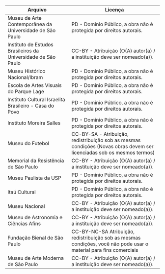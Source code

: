 |Arquivo                                                      |Licença                                                                                                               |
|-------------------------------------------------------------|----------------------------------------------------------------------------------------------------------------------|
|Museu de Arte Contemporânea da Universidade de São Paulo     |PD - Domínio Público, a obra não é protegida por direitos autorais.                                                   |
|Instituto de Estudos Brasileiros da Universidade de São Paulo|CC-BY - Atribuição (O(A) autor(a) / a instituição deve ser nomeado(a)).|
|Museu Histórico Nacional/Ibram                               |PD - Domínio Público, a obra não é protegida por direitos autorais.                                                   |
|Escola de Artes Visuais do Parque Lage                       |PD - Domínio Público, a obra não é protegida por direitos autorais.                                                   |
|Instituto Cultural Israelita Brasileiro - Casa do Povo       |PD - Domínio Público, a obra não é protegida por direitos autorais.                                                   |
|Instituto Moreira Salles                                     |PD - Domínio Público, a obra não é protegida por direitos autorais.                                                   |
|Museu do Futebol                                             |CC-BY-SA - Atribuição, redistribuição sob as mesmas condições (Novas obras devem ser licenciadas sob os mesmos termos)|
|Memorial da Resistência de São Paulo                         |CC-BY - Atribuição (O(A) autor(a) / a instituição deve ser nomeado(a)).|
|Museu Paulista da USP                                        |PD - Domínio Público, a obra não é protegida por direitos autorais.|
|Itaú Cultural                                                |PD - Domínio Público, a obra não é protegida por direitos autorais.                                                   |
|Museu Nacional                                               |CC-BY - Atribuição (O(A) autor(a) / a instituição deve ser nomeado(a)).                                               |
|Museu de Astronomia e Ciências Afins                         |CC-BY - Atribuição (O(A) autor(a) / a instituição deve ser nomeado(a)).                                               |
|Fundação Bienal de São Paulo                                 |CC-BY-NC-SA Atribuição, redistribuição sob as mesmas condições, você não pode usar o material para fins comerciais|
|Museu de Arte Moderna de São Paulo                           |CC-BY - Atribuição (O(A) autor(a) / a instituição deve ser nomeado(a)).|

